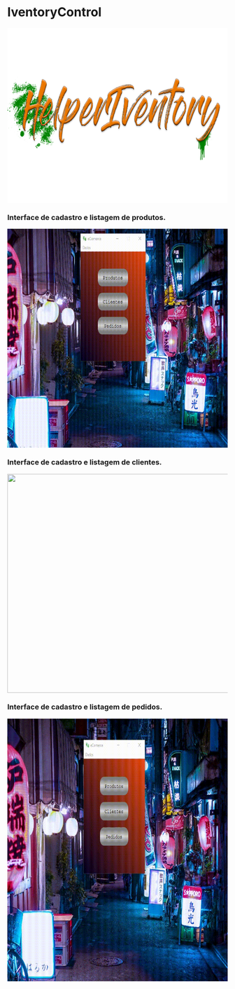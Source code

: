 # IventoryControl
<p align="center">
  <img src="/images/logo.png" align="center" width="600" height="400" /><br>
</p>

<h3>Interface de cadastro e listagem de produtos.</h3>
<p>
  <img src="/imagesReadme/Produtos.gif" align="center" width="800" height="500" /><br>
</p>

<h3>Interface de cadastro e listagem de clientes.</h3>
<p>
  <img src="/imagesReadme/Clientes.gif" align="center" width="800" height="500" /><br>
</p>

<h3>Interface de cadastro e listagem de pedidos.</h3>
<p>
  <img src="/imagesReadme/Pedidos.gif" align="center" width="900" height="600" /><br>
</p>




